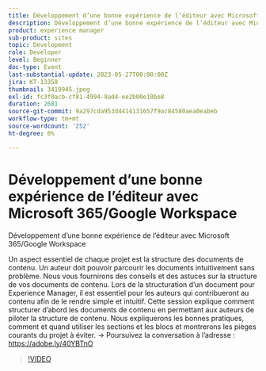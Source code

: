 ```yaml
---
title: Développement d’une bonne expérience de l’éditeur avec Microsoft 365/Google Workspace
description: Développement d’une bonne expérience de l’éditeur avec Microsoft 365/Google WorkspaceLa structure des documents de contenu est un aspect essentiel de chaque projet. Un auteur doit pouvoir parcourir les documents intuitivement sans problème. Nous vous fournirons des conseils et des astuces sur la structure de vos documents de contenu. Lors de la structuration d’un document pour Experience Manager, il est essentiel pour les auteurs qui contribueront au contenu afin de le rendre simple et intuitif. Cette session explique comment structurer d’abord les documents de contenu en permettant aux auteurs de piloter la structure de contenu. Nous expliquerons les bonnes pratiques, comment et quand utiliser les sections et les blocs et montrerons les pièges courants du projet à éviter.
product: experience manager
sub-product: sites
topic: Development
role: Developer
level: Beginner
doc-type: Event
last-substantial-update: 2023-05-27T00:00:00Z
jira: KT-13358
thumbnail: 3419945.jpeg
exl-id: fc3f0acb-cf81-4994-9ad4-ee2b00e10be8
duration: 2681
source-git-commit: 9a297cda953d4414131657f9ac84580aea0eabeb
workflow-type: tm+mt
source-wordcount: '252'
ht-degree: 0%

---
```


# Développement d’une bonne expérience de l’éditeur avec Microsoft 365/Google Workspace

Développement d’une bonne expérience de l’éditeur avec Microsoft 365/Google Workspace

Un aspect essentiel de chaque projet est la structure des documents de contenu. Un auteur doit pouvoir parcourir les documents intuitivement sans problème. Nous vous fournirons des conseils et des astuces sur la structure de vos documents de contenu. Lors de la structuration d’un document pour Experience Manager, il est essentiel pour les auteurs qui contribueront au contenu afin de le rendre simple et intuitif. Cette session explique comment structurer d’abord les documents de contenu en permettant aux auteurs de piloter la structure de contenu. Nous expliquerons les bonnes pratiques, comment et quand utiliser les sections et les blocs et montrerons les pièges courants du projet à éviter. → Poursuivez la conversation à l’adresse : https://adobe.ly/40YBTnO

>[!VIDEO](https://video.tv.adobe.com/v/3419945/?learn=on)
